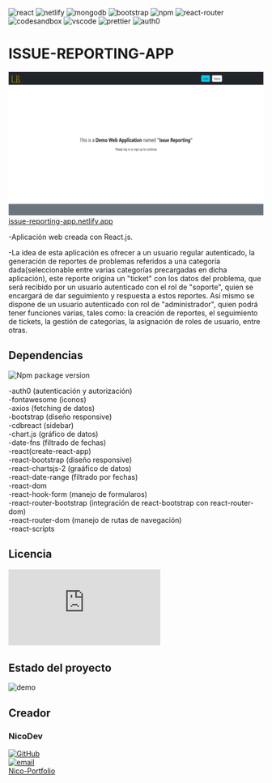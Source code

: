 ![react](https://img.shields.io/badge/React-20232A?style=for-the-badge&logo=react&logoColor=61DAFB) ![netlify](https://img.shields.io/badge/Netlify-00C7B7?style=for-the-badge&logo=netlify&logoColor=white) ![mongodb](https://img.shields.io/badge/MongoDB-4EA94B?style=for-the-badge&logo=mongodb&logoColor=white) ![bootstrap](https://img.shields.io/badge/Bootstrap-563D7C?style=for-the-badge&logo=bootstrap&logoColor=white) ![npm](https://img.shields.io/badge/npm-CB3837?style=for-the-badge&logo=npm&logoColor=white) ![react-router](https://img.shields.io/badge/React_Router-CA4245?style=for-the-badge&logo=react-router&logoColor=white) ![codesandbox](https://img.shields.io/badge/Codesandbox-000000?style=for-the-badge&logo=CodeSandbox&logoColor=white) ![vscode](https://img.shields.io/badge/VSCode-0078D4?style=for-the-badge&logo=visual%20studio%20code&logoColor=white) ![prettier](https://img.shields.io/badge/prettier-1A2C34?style=for-the-badge&logo=prettier&logoColor=F7BA3E) ![auth0](https://img.shields.io/badge/Auth0-000000?style=for-the-badge&logo=auth0&logoColor=white)

# ISSUE-REPORTING-APP

![issue-reporting-app.netlify.app-image](src/assets/issue-reporting-app-image.svg)
[issue-reporting-app.netlify.app](https://issue-reporting-app.netlify.app)

-Aplicación web creada con React.js.

-La idea de esta aplicación es ofrecer a un usuario regular autenticado, la generación de reportes de problemas referidos a una categoría dada(seleccionable entre varias categorías precargadas en dicha aplicación), este reporte origina un "ticket" con los datos del problema, que será recibido por un usuario autenticado con el rol de "soporte", quien se encargará de dar seguimiento y respuesta a estos reportes. Así mismo se dispone de un usuario autenticado con rol de "administrador", quien podrá tener funciones varias, tales como: la creación de reportes, el seguimiento de tickets, la gestión de categorías, la asignación de roles de usuario, entre otras.


## Dependencias 
![Npm package version](https://img.shields.io/badge/npm-v8.15.0-blue)

-auth0 (autenticación y autorización)  
-fontawesome (iconos)  
-axios (fetching de datos)  
-bootstrap (diseño responsive)  
-cdbreact (sidebar)  
-chart.js (gráfico de datos)  
-date-fns (filtrado de fechas)  
-react(create-react-app)  
-react-bootstrap (diseño responsive)  
-react-chartsjs-2 (graáfico de datos)  
-react-date-range (filtrado por fechas)  
-react-dom  
-react-hook-form (manejo de formularos)  
-react-router-bootstrap (integración de react-bootstrap con react-router-dom)  
-react-router-dom (manejo de rutas de navegación)  
-react-scripts  

## Licencia 
![GitHub license](https://badgen.net/github/license/Naereen/Strapdown.js)

## Estado del proyecto 

![demo](https://img.shields.io/badge/demo-v1.0-blue)


## Creador

### NicoDev

[![GitHub](https://badgen.net/badge/icon/github?icon=github&label)](https://github.com/NicoDevLegend?tab=repositories)  
<a href="mailto:enectrl@gmail.com">![email](https://img.shields.io/badge/Gmail-D14836?style=for-the-badge&logo=gmail&logoColor=white)</a>  
[Nico-Portfolio](https://nico-portfolio.netlify.app/)  



